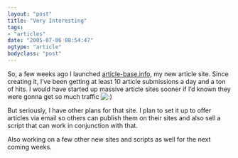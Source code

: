 ```yaml
---
layout: "post"
title: "Very Interesting"
tags: 
- "articles"
date: "2005-07-06 08:54:47"
ogtype: "article"
bodyclass: "post"
---
```


So, a few weeks ago I launched [article-base.info](http://www.article-base.info), my new article site. Since creating it, I’ve been getting at least 10 article submissions a day and a ton of hits. I would have started up massive article sites sooner if I’d known they were gonna get so much traffic ![:)](http://www.tydeontheweb.com/wp-includes/images/smilies/icon_smile.gif)

But seriously, I have other plans for that site. I plan to set it up to offer articles via email so others can publish them on their sites and also sell a script that can work in conjunction with that.

Also working on a few other new sites and scripts as well for the next coming weeks.